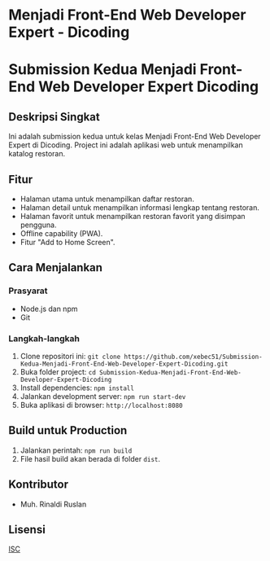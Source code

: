# Menjadi Front-End Web Developer Expert - Dicoding
# Submission Kedua Menjadi Front-End Web Developer Expert Dicoding

## Deskripsi Singkat

Ini adalah submission kedua untuk kelas Menjadi Front-End Web Developer Expert di Dicoding. Project ini adalah aplikasi web untuk menampilkan katalog restoran.

## Fitur

* Halaman utama untuk menampilkan daftar restoran.
* Halaman detail untuk menampilkan informasi lengkap tentang restoran.
* Halaman favorit untuk menampilkan restoran favorit yang disimpan pengguna.
* Offline capability (PWA).
* Fitur "Add to Home Screen".

## Cara Menjalankan

### Prasyarat

* Node.js dan npm
* Git

### Langkah-langkah

1. Clone repositori ini: `git clone https://github.com/xebec51/Submission-Kedua-Menjadi-Front-End-Web-Developer-Expert-Dicoding.git`
2. Buka folder project: `cd Submission-Kedua-Menjadi-Front-End-Web-Developer-Expert-Dicoding`
3. Install dependencies: `npm install`
4. Jalankan development server: `npm run start-dev`
5. Buka aplikasi di browser: `http://localhost:8080`

## Build untuk Production

1. Jalankan perintah: `npm run build`
2. File hasil build akan berada di folder `dist`.

## Kontributor

* Muh. Rinaldi Ruslan

## Lisensi

[ISC](LICENSE)
